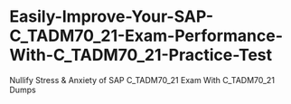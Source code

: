 # Easily-Improve-Your-SAP-C_TADM70_21-Exam-Performance-With-C_TADM70_21-Practice-Test
Nullify Stress &amp; Anxiety of SAP C_TADM70_21 Exam With C_TADM70_21 Dumps
